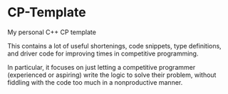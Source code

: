 # CP-Template

My personal C++ CP template

This contains a lot of useful shortenings, code snippets, type definitions, and driver code for improving times in competitive programming.

In particular, it focuses on just letting a competitive programmer (experienced or aspiring) write the logic to solve their problem, without fiddling with the code too much in a nonproductive manner.
